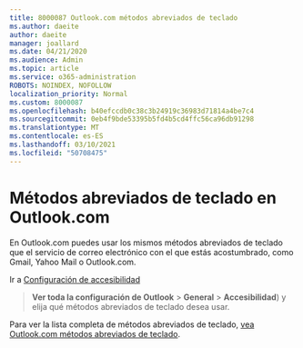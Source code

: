 ```yaml
---
title: 8000087 Outlook.com métodos abreviados de teclado
ms.author: daeite
author: daeite
manager: joallard
ms.date: 04/21/2020
ms.audience: Admin
ms.topic: article
ms.service: o365-administration
ROBOTS: NOINDEX, NOFOLLOW
localization_priority: Normal
ms.custom: 8000087
ms.openlocfilehash: b40efccdb0c38c3b24919c36983d71814a4be7c4
ms.sourcegitcommit: 0eb4f9bde53395b5fd4b5cd4ffc56ca96db91298
ms.translationtype: MT
ms.contentlocale: es-ES
ms.lasthandoff: 03/10/2021
ms.locfileid: "50708475"
---
```

# <a name="keyboard-shortcuts-in-outlookcom"></a>Métodos abreviados de teclado en Outlook.com

En Outlook.com puedes usar los mismos métodos abreviados de teclado que el servicio de correo electrónico con el que estás acostumbrado, como Gmail, Yahoo Mail o Outlook.com.

Ir a [Configuración de accesibilidad](https://go.microsoft.com/fwlink/?linkid=2080840)  
 > **Ver toda la configuración de Outlook**  >  **General**  >  **Accesibilidad**) y elija qué métodos abreviados de teclado desea usar.

Para ver la lista completa de métodos abreviados de teclado, [vea Outlook.com métodos abreviados de teclado](https://support.microsoft.com/topic/keyboard-shortcuts-for-outlook-3cdeb221-7ae5-4c1d-8c1d-9e63216c1efd).